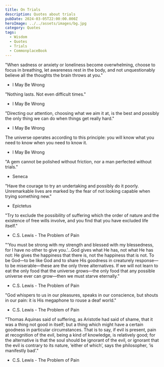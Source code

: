 ```yaml
---
title: On Trials
description: Quotes about trials
pubDate: 2024-03-05T22:00:00.000Z
heroImage: ../../assets/images/bg.jpg
category: Quotes
tags:
  - Wisdom
  - Quotes
  - Trials
  - CommonplaceBook
---
```


"When sadness or anxiety or loneliness become overwhelming, choose to focus in breathing, let awareness rest in the body, and not unquestionably believe all the thoughts the brain throws at you."
- I May Be Wrong

"Nothing lasts. Not even difficult times."
- I May Be Wrong

"Directing our attention, choosing what we aim it at, is the best and possibly the only thing we can do when things get really hard."
- I May Be Wrong

The universe operates according to this principle: you will know what you need to know when you need to know it.
- I May Be Wrong

"A gem cannot be polished without friction, nor a man perfected without trials."
- Seneca

"Have the courage to try an undertaking and possibly do it poorly. Unremarkable lives are marked by the fear of not looking capable when trying something new."
- Epictetus

"Try to exclude the possibility of suffering which the order of nature and the existence of free wills involve, and you find that you have excluded life itself."
- C.S. Lewis - The Problem of Pain

"‘You must be strong with my strength and blessed with my blessedness, for I have no other to give you.’...God gives what He has, not what He has not: He gives the happiness that there is, not the happiness that is not. To be God—to be like God and to share His goodness in creaturely response—to be miserable—these are the only three alternatives. If we will not learn to eat the only food that the universe grows—the only food that any possible universe ever can grow—then we must starve eternally."
- C.S. Lewis - The Problem of Pain

"God whispers to us in our pleasures, speaks in our conscience, but shouts in our pain: it is His megaphone to rouse a deaf world."
- C.S. Lewis - The Problem of Pain

"Thomas Aquinas said of suffering, as Aristotle had said of shame, that it was a thing not good in itself; but a thing which might have a certain goodness in particular circumstances. That is to say, if evil is present, pain at recognition of the evil, being a kind of knowledge, is relatively good; for the alternative is that the soul should be ignorant of the evil, or ignorant that the evil is contrary to its nature, ‘either of which’, says the philosopher, ‘is manifestly bad’."
- C.S. Lewis - The Problem of Pain